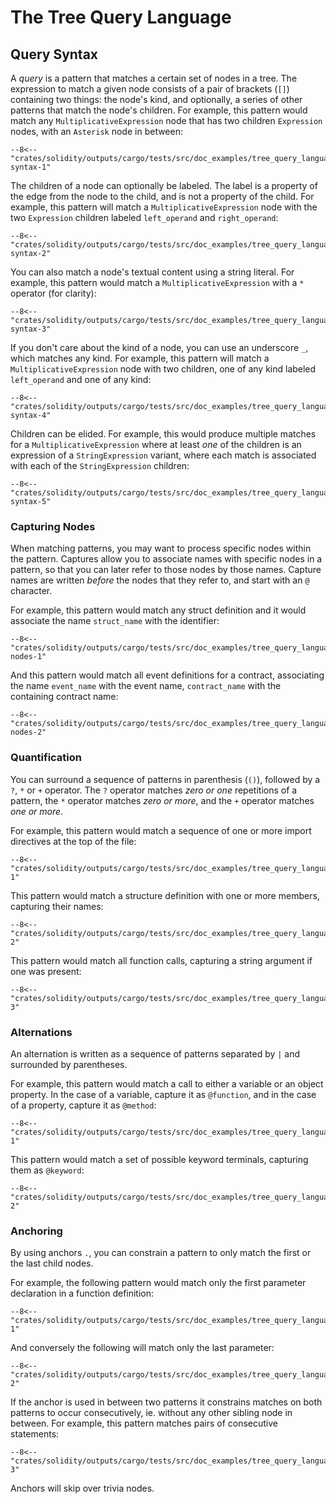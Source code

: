 # The Tree Query Language

## Query Syntax

A _query_ is a pattern that matches a
certain set of nodes in a tree. The expression to match a given node
consists of a pair of brackets (`[]`) containing two things: the node's kind, and
optionally, a series of other patterns that match the node's children. For
example, this pattern would match any `MultiplicativeExpression` node that has
two children `Expression` nodes, with an `Asterisk` node in between:

```{ .scheme }
--8<-- "crates/solidity/outputs/cargo/tests/src/doc_examples/tree_query_language.rs:query-syntax-1"
```

The children of a node can optionally be labeled. The label is a property of the edge from
the node to the child, and is not a property of the child. For example, this pattern will match
a `MultiplicativeExpression` node with the two `Expression` children labeled `left_operand` and `right_operand`:

```{ .scheme }
--8<-- "crates/solidity/outputs/cargo/tests/src/doc_examples/tree_query_language.rs:query-syntax-2"
```

You can also match a node's textual content using a string literal. For example, this pattern would match a
`MultiplicativeExpression` with a `*` operator (for clarity):

```{ .scheme }
--8<-- "crates/solidity/outputs/cargo/tests/src/doc_examples/tree_query_language.rs:query-syntax-3"
```

If you don't care about the kind of a node, you can use an underscore `_`, which matches any kind.
For example, this pattern will match a `MultiplicativeExpression`
node with two children, one of any kind labeled `left_operand` and one of any kind:

```{ .scheme }
--8<-- "crates/solidity/outputs/cargo/tests/src/doc_examples/tree_query_language.rs:query-syntax-4"
```

Children can be elided. For example, this would produce multiple matches for a
`MultiplicativeExpression` where at least _one_ of the children is an expression of a `StringExpression` variant, where each match
is associated with each of the `StringExpression` children:

```{ .scheme }
--8<-- "crates/solidity/outputs/cargo/tests/src/doc_examples/tree_query_language.rs:query-syntax-5"
```

### Capturing Nodes

When matching patterns, you may want to process specific nodes within the
pattern. Captures allow you to associate names with specific nodes in a pattern,
so that you can later refer to those nodes by those names. Capture names are
written _before_ the nodes that they refer to, and start with an `@` character.

For example, this pattern would match any struct definition and it would associate
the name `struct_name` with the identifier:

```{ .scheme }
--8<-- "crates/solidity/outputs/cargo/tests/src/doc_examples/tree_query_language.rs:capturing-nodes-1"
```

And this pattern would match all event definitions for a contract, associating the name
`event_name` with the event name, `contract_name` with the containing contract name:

```{ .scheme }
--8<-- "crates/solidity/outputs/cargo/tests/src/doc_examples/tree_query_language.rs:capturing-nodes-2"
```

### Quantification

You can surround a sequence of patterns in parenthesis (`()`), followed
by a `?`, `*` or `+` operator. The `?` operator matches _zero or one_ repetitions
of a pattern, the `*` operator matches _zero or more_, and the `+` operator
matches _one or more_.

For example, this pattern would match a sequence of one or more import directives at the top of the file:

```{ .scheme }
--8<-- "crates/solidity/outputs/cargo/tests/src/doc_examples/tree_query_language.rs:quantification-1"
```

This pattern would match a structure definition with one or more members, capturing their names:

```{ .scheme }
--8<-- "crates/solidity/outputs/cargo/tests/src/doc_examples/tree_query_language.rs:quantification-2"
```

This pattern would match all function calls, capturing a string argument if one was
present:

```{ .scheme }
--8<-- "crates/solidity/outputs/cargo/tests/src/doc_examples/tree_query_language.rs:quantification-3"
```

### Alternations

An alternation is written as a sequence of patterns separated by `|` and surrounded by parentheses.

For example, this pattern would match a call to either a variable or an object property.
In the case of a variable, capture it as `@function`, and in the case of a property, capture it as `@method`:

```{ .scheme }
--8<-- "crates/solidity/outputs/cargo/tests/src/doc_examples/tree_query_language.rs:alternations-1"
```

This pattern would match a set of possible keyword terminals, capturing them as `@keyword`:

```{ .scheme }
--8<-- "crates/solidity/outputs/cargo/tests/src/doc_examples/tree_query_language.rs:alternations-2"
```

### Anchoring

By using anchors `.`, you can constrain a pattern to only match the first or the
last child nodes.

For example, the following pattern would match only the first parameter
declaration in a function definition:

```{ .scheme }
--8<-- "crates/solidity/outputs/cargo/tests/src/doc_examples/tree_query_language.rs:anchoring-1"
```

And conversely the following will match only the last parameter:

```{ .scheme }
--8<-- "crates/solidity/outputs/cargo/tests/src/doc_examples/tree_query_language.rs:anchoring-2"
```

If the anchor is used in between two patterns it constrains matches on both
patterns to occur consecutively, ie. without any other sibling node in between.
For example, this pattern matches pairs of consecutive statements:

```{ .scheme }
--8<-- "crates/solidity/outputs/cargo/tests/src/doc_examples/tree_query_language.rs:anchoring-3"
```

Anchors will skip over trivia nodes.
